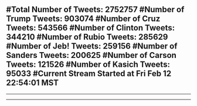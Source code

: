 #Total Number of Tweets: 2752757 
#Number of Trump Tweets: 903074
#Number of Cruz Tweets: 543566
#Number of Clinton Tweets: 344210
#Number of Rubio Tweets: 285629
#Number of Jeb! Tweets: 259156
#Number of Sanders Tweets: 200625
#Number of Carson Tweets: 121526
#Number of Kasich Tweets: 95033
#Current Stream Started at Fri Feb 12 22:54:01 MST
---
---
---
